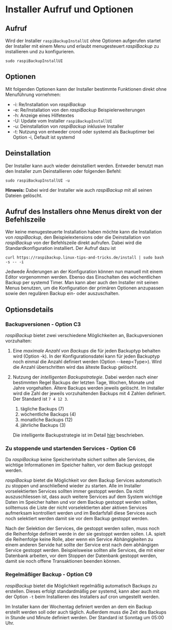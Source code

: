 # Installer Aufruf und Optionen 

## Aufruf

Wird der Installer `raspiBackupInstallUI` ohne Optionen aufgerufen startet der Installer
mit einem Menu und erlaubt menugesteuert *raspiBackup* zu installieren und zu konfigurieren.

```
sudo raspiBackupInstallUI
```

## Optionen

Mit folgenden Optionen kann der Installer bestimmte Funktionen direkt ohne Menuführung vornehmen:

* -i: Re/Installation von *raspiBackup*    
* -e: Re/Installation von den *raspiBackup* Beispielerweiterungen
* -h: Anzeige eines Hilfetextes
* -U: Update vom Installer `raspiBackupInstallUI`
* -u: Deinstallation von *raspiBackup* inklusive Installer
* -t: Nutzung von entweder crond oder systemd als Backuptimer bei Option -i, Default ist systemd

## Deinstallation

Der Installer kann auch wieder deinstalliert werden.
Entweder benutzt man den Installer zum Deinstallieren oder folgenden Befehl:

```
sudo raspiBackupInstallUI -u
```

**Hinweis:**
Dabei wird der Installer wie auch *raspiBackup* mit all seinen Dateien gelöscht.

## Aufruf des Installers ohne Menus direkt von der Befehlszeile

Wer keine menugesteuerte Installation haben möchte kann die Installation von *raspiBackup*,
den Beispielextensions oder die Deinstallation von *raspiBackup*
von der Befehlszeile direkt aufrufen. Dabei wird die Standardkonfiguration installiert.
Der Aufruf dazu ist

```
curl https://raspibackup.linux-tips-and-tricks.de/install | sudo bash -s -- -i
```

Jedwede Änderungen an der Konfiguration können nun manuell mit einem Editor
vorgenommen werden.
Ebenso das Einschalten des wöchentlichen Backup per systemd Timer. 
Man kann aber auch den Installer mit seinen Menus benutzen, um die
Konfiguration der primären Optionen anzupassen sowie den regulären Backup ein-
oder auszuschalten.

## Optionsdetails

<a name="backupversionen"></a>
### Backupversionen - Option C3

*raspiBackup* bietet zwei verschiedene Möglichkeiten an, Backupversionen
vorzuhalten:

1. Eine *maximale Anzahl von Backups* die für jeden Backuptyp behalten wird (Option -k).
   In der Konfigurationsdatei kann für jeden Backuptyp noch einmal die Anzahl
   definiert werden (Option --keep\<Type\>).
   Wird die Anzahl überschritten wird das älteste Backup gelöscht.
   
1. Nutzung der *intelligenten Backupstrategie*. Dabei werden nach einer bestimmten Regel Backups 
   der letzten Tage, Wochen, Monate und Jahre vorgehalten. Ältere Backups
   werden jeweils gelöscht. Im Installer wird die Zahl der
   jeweils vorzuhaltenden Backups mit 4 Zahlen definiert. Der Standard ist
   `7 4 12 3`.
   
   1. tägliche Backups (7)
   1. wöchentliche Backups (4)
   1. monatliche Backups (12)
   1. jährliche Backups (3)

   Die intelligente Backupstrategie ist im Detail [hier](smart-recycle.md) beschrieben.

<a name="services"></a>
### Zu stoppende und startenden Services - Option C6

Da *raspiBackup* keine Speicherinhalte sichert sollten alle Services, die wichtige Informationen
im Speicher halten, vor dem Backup gestoppt werden.

*raspiBackup* bietet die Möglichkeit vor dem Backup Services automatisch zu stoppen und anschließend
wieder zu starten. Alle im Installer vorselektierten Services sollten immer gestoppt werden.
Da nicht auszuschliessen ist, dass auch weitere Services auf dem System wichtige Daten
im Speicher halten und vor dem Backup gestoppt werden sollten, solltemuss die Liste der nicht
vorselektierten aber aktiven Services aufmerksam kontrolliert werden und im Bedarfsfall diese
Services auch noch selektiert werden damit sie vor dem Backup gestoppt werden.

Nach der Selektion der Services, die gestoppt werden sollen, muss noch die Reihenfolge
definiert werde in der sie gestoppt werden sollen. I.A. spielt die Reihenfolge
keine Rolle, aber wenn ein Service Abhängigkeiten zu einem anderen Servide hat sollte
der Service erst nach dem abhängigen Service gestoppt werden. Beispielsweise
sollten alle Services, die mit einer Datenbank arbeiten, vor dem Stoppen der Datenbank 
gestoppt werden, damit sie noch offene Transaktionen beenden können.

<a name="regularbackup"></a>
### Regelmäßiger Backup - Option C9

*raspiBackup* bietet die Möglichkeit regelmäßig automatisch Backups zu erstellen.
Dieses erfolgt standardmäßig per systemd, kann aber auch mit der Option `-t` 
beim Installieren des Installers auf cron umgestellt werden.
 
Im Installer kann der Wochentag definiert werden an dem ein Backup erstellt
werden soll oder auch täglich. Außerdem muss die Zeit des Backups in Stunde
und Minute definiert werden. Der Standard ist Sonntag um 05:00 Uhr.

[.status]: rst
